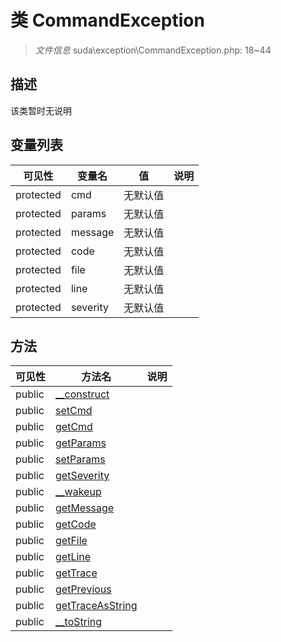 #  类 CommandException

> *文件信息* suda\exception\CommandException.php: 18~44



## 描述

该类暂时无说明





## 变量列表
| 可见性 |  变量名  |  值| 说明 |
|--------|----|---|---|
| protected   | cmd | 无默认值 | | 
| protected   | params | 无默认值 | | 
| protected   | message | 无默认值 | | 
| protected   | code | 无默认值 | | 
| protected   | file | 无默认值 | | 
| protected   | line | 无默认值 | | 
| protected   | severity | 无默认值 | | 



## 方法


| 可见性 | 方法名 | 说明 |
|--------|-------|------|
| public |[__construct](CommandException/__construct.md) |  |
| public |[setCmd](CommandException/setCmd.md) |  |
| public |[getCmd](CommandException/getCmd.md) |  |
| public |[getParams](CommandException/getParams.md) |  |
| public |[setParams](CommandException/setParams.md) |  |
| public |[getSeverity](CommandException/getSeverity.md) |  |
| public |[__wakeup](CommandException/__wakeup.md) |  |
| public |[getMessage](CommandException/getMessage.md) |  |
| public |[getCode](CommandException/getCode.md) |  |
| public |[getFile](CommandException/getFile.md) |  |
| public |[getLine](CommandException/getLine.md) |  |
| public |[getTrace](CommandException/getTrace.md) |  |
| public |[getPrevious](CommandException/getPrevious.md) |  |
| public |[getTraceAsString](CommandException/getTraceAsString.md) |  |
| public |[__toString](CommandException/__toString.md) |  |

